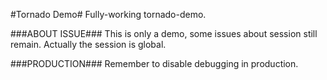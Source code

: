 #Tornado Demo#
Fully-working tornado-demo.

###ABOUT ISSUE###
This is only a demo, some issues about session still remain. 
Actually the session is global.

###PRODUCTION###
Remember to disable debugging in production.
